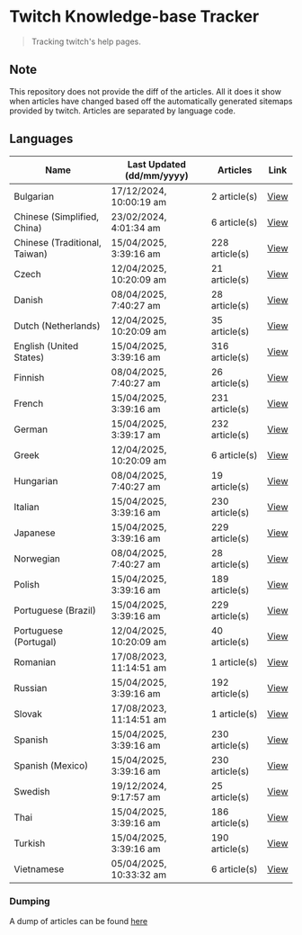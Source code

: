 # Twitch Knowledge-base Tracker
> Tracking twitch's help pages. 

## Note
This repository does not provide the diff of the articles. All it does it show when articles have changed based
off the automatically generated sitemaps provided by twitch. Articles are separated by language code.

## Languages

| Name                          | Last Updated (dd/mm/yyyy) | Articles       | Link                   |
|-------------------------------|---------------------------|----------------|------------------------|
| Bulgarian                     | 17/12/2024, 10:00:19 am   | 2 article(s)   | [View](docs/bg.md)     |
| Chinese (Simplified, China)   | 23/02/2024, 4:01:34 am    | 6 article(s)   | [View](docs/zh_CN.md)  |
| Chinese (Traditional, Taiwan) | 15/04/2025, 3:39:16 am    | 228 article(s) | [View](docs/zh_TW.md)  |
| Czech                         | 12/04/2025, 10:20:09 am   | 21 article(s)  | [View](docs/cs.md)     |
| Danish                        | 08/04/2025, 7:40:27 am    | 28 article(s)  | [View](docs/da.md)     |
| Dutch (Netherlands)           | 12/04/2025, 10:20:09 am   | 35 article(s)  | [View](docs/nl_NL.md)  |
| English (United States)       | 15/04/2025, 3:39:16 am    | 316 article(s) | [View](docs/en_US.md)  |
| Finnish                       | 08/04/2025, 7:40:27 am    | 26 article(s)  | [View](docs/fi.md)     |
| French                        | 15/04/2025, 3:39:16 am    | 231 article(s) | [View](docs/fr.md)     |
| German                        | 15/04/2025, 3:39:17 am    | 232 article(s) | [View](docs/de.md)     |
| Greek                         | 12/04/2025, 10:20:09 am   | 6 article(s)   | [View](docs/el.md)     |
| Hungarian                     | 08/04/2025, 7:40:27 am    | 19 article(s)  | [View](docs/hu.md)     |
| Italian                       | 15/04/2025, 3:39:16 am    | 230 article(s) | [View](docs/it.md)     |
| Japanese                      | 15/04/2025, 3:39:16 am    | 229 article(s) | [View](docs/ja.md)     |
| Norwegian                     | 08/04/2025, 7:40:27 am    | 28 article(s)  | [View](docs/no.md)     |
| Polish                        | 15/04/2025, 3:39:16 am    | 189 article(s) | [View](docs/pl.md)     |
| Portuguese (Brazil)           | 15/04/2025, 3:39:16 am    | 229 article(s) | [View](docs/pt_BR.md)  |
| Portuguese (Portugal)         | 12/04/2025, 10:20:09 am   | 40 article(s)  | [View](docs/pt_PT.md)  |
| Romanian                      | 17/08/2023, 11:14:51 am   | 1 article(s)   | [View](docs/ro.md)     |
| Russian                       | 15/04/2025, 3:39:16 am    | 192 article(s) | [View](docs/ru.md)     |
| Slovak                        | 17/08/2023, 11:14:51 am   | 1 article(s)   | [View](docs/sk.md)     |
| Spanish                       | 15/04/2025, 3:39:16 am    | 230 article(s) | [View](docs/es.md)     |
| Spanish (Mexico)              | 15/04/2025, 3:39:16 am    | 230 article(s) | [View](docs/es_MX.md)  |
| Swedish                       | 19/12/2024, 9:17:57 am    | 25 article(s)  | [View](docs/sv.md)     |
| Thai                          | 15/04/2025, 3:39:16 am    | 186 article(s) | [View](docs/th.md)     |
| Turkish                       | 15/04/2025, 3:39:16 am    | 190 article(s) | [View](docs/tr.md)     |
| Vietnamese                    | 05/04/2025, 10:33:32 am   | 6 article(s)   | [View](docs/vi.md)     |

### Dumping
A dump of articles can be found [here](docs/RAW.md)